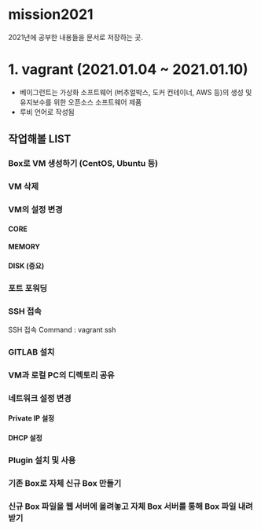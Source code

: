 # mission2021
2021년에 공부한 내용들을 문서로 저장하는 곳.
# 1. vagrant (2021.01.04 ~ 2021.01.10)
- 베이그런트는 가상화 소프트웨어 (버추얼박스, 도커 컨테이너, AWS 등)의 생성 및 유지보수를 위한 오픈소스 소프트웨어 제품
- 루비 언어로 작성됨

## 작업해볼 LIST
### Box로 VM 생성하기 (CentOS, Ubuntu 등)
### VM 삭제
### VM의 설정 변경
#### CORE
#### MEMORY
#### DISK (중요)
### 포트 포워딩

### SSH 접속
SSH 접속 Command : vagrant ssh 

### GITLAB 설치
### VM과 로컬 PC의 디렉토리 공유
### 네트워크 설정 변경
#### Private IP 설정
#### DHCP 설정
### Plugin 설치 및 사용
### 기존 Box로 자체 신규 Box 만들기
### 신규 Box 파일을 웹 서버에 올려놓고 자체 Box 서버를 통해 Box 파일 내려받기
